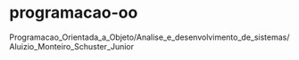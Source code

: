 # programacao-oo

Programacao_Orientada_a_Objeto/Analise_e_desenvolvimento_de_sistemas/Aluizio_Monteiro_Schuster_Junior
